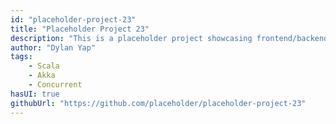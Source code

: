 ```yaml
---
id: "placeholder-project-23"
title: "Placeholder Project 23"
description: "This is a placeholder project showcasing frontend/backend features with a unique tech stack."
author: "Dylan Yap"
tags:
    - Scala
    - Akka
    - Concurrent
hasUI: true
githubUrl: "https://github.com/placeholder/placeholder-project-23"
---
```

